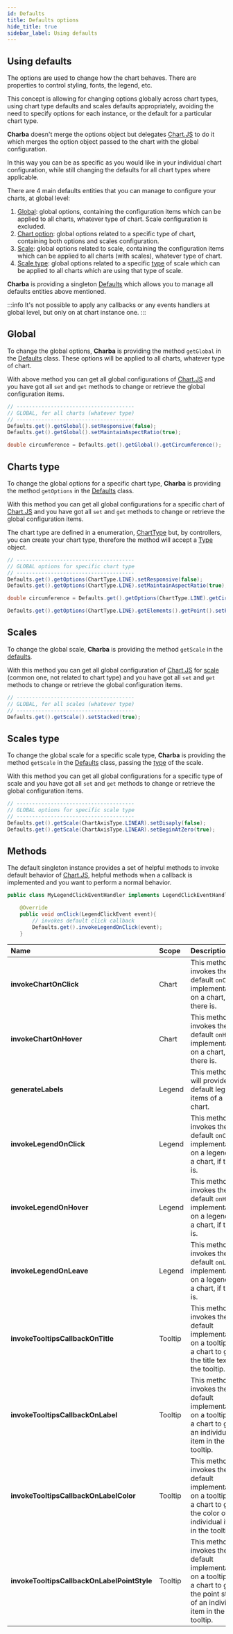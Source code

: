 ```yaml
---
id: Defaults
title: Defaults options
hide_title: true
sidebar_label: Using defaults
---
```

## Using defaults

The options are used to change how the chart behaves. There are properties to control styling, fonts, the legend, etc.

This concept is allowing for changing options globally across chart types, using chart type defaults and scales defaults appropriately, avoiding the need to specify options for each instance, or the default for a particular chart type.

**Charba** doesn't merge the options object but delegates [Chart.JS](http://www.chartjs.org/) to do it which merges the option object passed to the chart with the global configuration.

In this way you can be as specific as you would like in your individual chart configuration, while still changing the defaults for all chart types where applicable. 

There are 4 main defaults entities that you can manage to configure your charts, at global level:
  
  1. [Global](#global): global options, containing the configuration items which can be applied to all charts, whatever type of chart. Scale configuration is excluded.
  1. [Chart option](#charts-type): global options related to a specific type of chart, containing both options and scales configuration.
  1. [Scale](#scales): global options related to scale, containing the configuration items which can be applied to all charts (with scales), whatever type of chart.
  1. [Scale type](#scales-type): global options related to a specific [type](https://pepstock-org.github.io/Charba/5.5/org/pepstock/charba/client/configuration/AxisType.htmll) of scale which can be applied to all charts which are using that type of scale.

**Charba** is providing a singleton [Defaults](https://pepstock-org.github.io/Charba/5.5/org/pepstock/charba/client/Defaults.html) which allows you to manage all defaults entities above mentioned.

:::info
It's not possible to apply any callbacks or any events handlers at global level, but only on at chart instance one.
:::

## Global

To change the global options, **Charba** is providing the method `getGlobal` in the [Defaults](https://pepstock-org.github.io/Charba/5.5/org/pepstock/charba/client/Defaults.html) class. These options will be applied to all charts, whatever type of chart.

With above method you can get all global configurations of [Chart.JS](http://www.chartjs.org/) and you have got all `set` and `get` methods to change or retrieve the global configuration items.

```java
// --------------------------------------
// GLOBAL, for all charts (whatever type)
// --------------------------------------
Defaults.get().getGlobal().setResponsive(false);
Defaults.get().getGlobal().setMaintainAspectRatio(true);

double circumference = Defaults.get().getGlobal().getCircumference();
```

## Charts type

To change the global options for a specific chart type, **Charba** is providing the method `getOptions` in the [Defaults](https://pepstock-org.github.io/Charba/5.5/org/pepstock/charba/client/Defaults.html) class.

With this method you can get all global configurations for a specific chart of [Chart.JS](http://www.chartjs.org/) and you have got all `set` and `get` methods to change or retrieve the global configuration items.

The chart type are defined in a enumeration, [ChartType](https://pepstock-org.github.io/Charba/5.5/org/pepstock/charba/client/ChartType.html) but, by controllers, you can create your chart type, therefore the method will accept a [Type](https://pepstock-org.github.io/Charba/5.5/org/pepstock/charba/client/Type.html) object.

```java
// --------------------------------------
// GLOBAL options for specific chart type
// --------------------------------------
Defaults.get().getOptions(ChartType.LINE).setResponsive(false);
Defaults.get().getOptions(ChartType.LINE).setMaintainAspectRatio(true);

double circumference = Defaults.get().getOptions(ChartType.LINE).getCircumference();

Defaults.get().getOptions(ChartType.LINE).getElements().getPoint().setPointStyle(PointStyle.RECT);
```

## Scales

To change the global scale, **Charba** is providing the method `getScale` in the [defaults](https://pepstock-org.github.io/Charba/5.5/org/pepstock/charba/client/Defaults.html).

With this method you can get all global configuration of [Chart.JS](http://www.chartjs.org/) for [scale](https://pepstock-org.github.io/Charba/5.5/org/pepstock/charba/client/GlobalScale.html) (common one, not related to chart type) and you have got all `set` and `get` methods to change or retrieve the global configuration items.

```java
// --------------------------------------
// GLOBAL, for all scales (whatever type)
// --------------------------------------
Defaults.get().getScale().setStacked(true);
```

## Scales type

To change the global scale for a specific scale type, **Charba** is providing the method `getScale` in the [Defaults](https://pepstock-org.github.io/Charba/5.5/org/pepstock/charba/client/Defaults.html) class, passing the [type](https://pepstock-org.github.io/Charba/5.5/org/pepstock/charba/client/configuration/AxisType.html) of the scale.

With this method you can get all global configurations for a specific type of scale and you have got all `set` and `get` methods to change or retrieve the global configuration items.

```java
// --------------------------------------
// GLOBAL options for specific scale type
// --------------------------------------
Defaults.get().getScale(ChartAxisType.LINEAR).setDisaply(false);
Defaults.get().getScale(ChartAxisType.LINEAR).setBeginAtZero(true);
```

## Methods

The default singleton instance provides a set of helpful methods to invoke default behavior of [Chart.JS](http://www.chartjs.org/), helpful methods when a callback is implemented and you want to perform a normal behavior.


```java
public class MyLegendClickEventHandler implements LegendClickEventHandler {

	@Override
	public void onClick(LegendClickEvent event){
		// invokes default click callback
		Defaults.get().invokeLegendOnClick(event);
	}
```

| Name | Scope | Description
| :- | :- | :-  
| **invokeChartOnClick** | Chart | This method invokes the default `onClick` implementation on a chart, if there is.
| **invokeChartOnHover** | Chart | This method invokes the default `onHover` implementation on a chart, if there is.
| **generateLabels** | Legend | This method will provide the default legend items of a chart.
| **invokeLegendOnClick** | Legend | This method invokes the default `onClick` implementation on a legend of a chart, if there is.
| **invokeLegendOnHover** | Legend | This method invokes the default `onHover` implementation on a legend of a chart, if there is.
| **invokeLegendOnLeave** | Legend | This method invokes the default `onLeave` implementation on a legend of a chart, if there is.
| **invokeTooltipsCallbackOnTitle** | Tooltip | This method invokes the default implementation on a tooltip of a chart to get the title text of the tooltip.
| **invokeTooltipsCallbackOnLabel** | Tooltip | This method invokes the default implementation on a tooltip of a chart to get an individual item in the tooltip.
| **invokeTooltipsCallbackOnLabelColor** | Tooltip | This method invokes the default implementation on a tooltip of a chart to get the color of an individual item in the tooltip.
| **invokeTooltipsCallbackOnLabelPointStyle** | Tooltip | This method invokes the default implementation on a tooltip of a chart to get the point style of an individual item in the tooltip.
